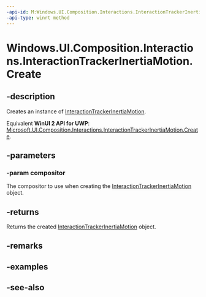 ```yaml
---
-api-id: M:Windows.UI.Composition.Interactions.InteractionTrackerInertiaMotion.Create(Windows.UI.Composition.Compositor)
-api-type: winrt method
---
```


<!-- Method syntax
public Windows.UI.Composition.Interactions.InteractionTrackerInertiaMotion Create(Windows.UI.Composition.Compositor compositor)
-->

# Windows.UI.Composition.Interactions.InteractionTrackerInertiaMotion.Create

## -description
Creates an instance of [InteractionTrackerInertiaMotion](interactiontrackerinertiamotion.md).

Equivalent **WinUI 2 API for UWP**: [Microsoft.UI.Composition.Interactions.InteractionTrackerInertiaMotion.Create](/windows/winui/api/microsoft.ui.composition.interactions.interactiontrackerinertiamotion.create).

## -parameters
### -param compositor
The compositor to use when creating the [InteractionTrackerInertiaMotion](interactiontrackerinertiamotion.md) object.

## -returns
Returns the created [InteractionTrackerInertiaMotion](interactiontrackerinertiamotion.md) object.

## -remarks

## -examples

## -see-also
